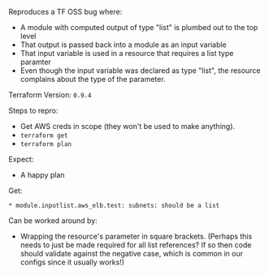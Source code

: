 Reproduces a TF OSS bug where:

 * A module with computed output of type "list" is plumbed out to the top level
 * That output is passed back into a module as an input variable
 * That input variable is used in a resource that requires a list type paramter
 * Even though the input variable was declared as type "list", the resource
   complains about the type of the parameter.

Terraform Version: `0.9.4`

Steps to repro:

 * Get AWS creds in scope (they won't be used to make anything).
 * `terraform get`
 * `terraform plan`

Expect:

 * A happy plan

Get:

```
* module.inputlist.aws_elb.test: subnets: should be a list
```

Can be worked around by:

 * Wrapping the resource's parameter in square brackets. (Perhaps this needs to
   just be made required for all list references? If so then code should
  validate against the negative case, which is common in our configs since it
  usually works!)
